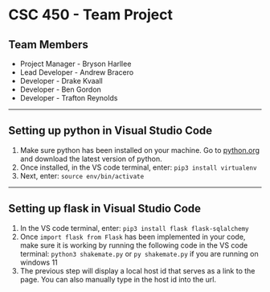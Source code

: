 # CSC 450 - Team Project

## Team Members

- Project Manager - Bryson Harllee
- Lead Developer - Andrew Bracero
- Developer - Drake Kvaall
- Developer - Ben Gordon
- Developer - Trafton Reynolds

---

## Setting up python in Visual Studio Code

1. Make sure python has been installed on your machine. Go to [python.org](https://www.python.org/) and download the latest version of python.
2. Once installed, in the VS code terminal, enter: `pip3 install virtualenv`
3. Next, enter: `source env/bin/activate`

---

## Setting up flask in Visual Studio Code

1. In the VS code terminal, enter: `pip3 install flask flask-sqlalchemy`
2. Once `import flask from Flask` has been implemented in your code, make sure it is working by running the following code in the VS code terminal: `python3 shakemate.py` or `py shakemate.py` if you are running on windows 11
3. The previous step will display a local host id that serves as a link to the page. You can also manually type in the host id into the url.
